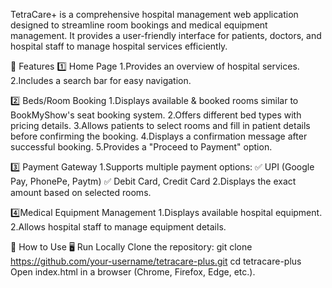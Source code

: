 TetraCare+ is a comprehensive hospital management web application designed to streamline room bookings and medical equipment management.
It provides a user-friendly interface for patients, doctors, and hospital staff to manage hospital services efficiently.

🌟 Features
1️⃣ Home Page
1.Provides an overview of hospital services.
2.Includes a search bar for easy navigation.

2️⃣ Beds/Room Booking
1.Displays available & booked rooms similar to BookMyShow's seat booking system.
2.Offers different bed types with pricing details.
3.Allows patients to select rooms and fill in patient details before confirming the booking.
4.Displays a confirmation message after successful booking.
5.Provides a "Proceed to Payment" option.

3️⃣ Payment Gateway
1.Supports multiple payment options:
✅ UPI (Google Pay, PhonePe, Paytm)
✅ Debit Card, Credit Card
2.Displays the exact amount based on selected rooms.

4️⃣Medical Equipment Management
1.Displays available hospital equipment.
2.Allows hospital staff to manage equipment details.

📌 How to Use
🖥️ Run Locally
Clone the repository:
git clone https://github.com/your-username/tetracare-plus.git
cd tetracare-plus
Open index.html in a browser (Chrome, Firefox, Edge, etc.).
